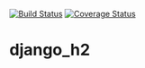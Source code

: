 [![Build Status](https://badges.co-de.org/django_h2/build_main.svg)](https://gitlab.kozzz.ru/kozzztik/django_h2/-/pipelines)
[![Coverage Status](https://coveralls.io/repos/github/kozzztik/django_h2/badge.svg?branch=HEAD)](https://coveralls.io/github/kozzztik/django_h2?branch=HEAD)

# django_h2